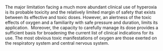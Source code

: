 The major limitation facing a much more abundant clinical use of hyperoxia is its probable toxicity and the relatively limited margin of safety that exists between its effective and toxic doses. However, an alertness of the toxic effects of oxygen and a familiarity with safe pressure and duration, limits its application.  Moreover, the capacity to carefully manage its dose provides a sufficient basis for broadening the current list of clinical indications for its use. The most obvious toxic manifestations of oxygen are those exerted on the respiratory system and central nervous system.